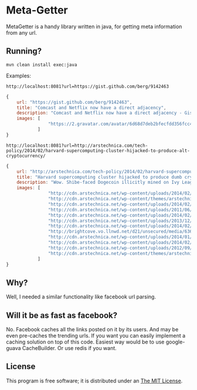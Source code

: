 # Meta-Getter

MetaGetter is a handy library written in java, for getting meta information from any url. 

## Running?
```
mvn clean install exec:java
```
Examples:

```
http://localhost:8081?url=https://gist.github.com/berg/9142463
```
```javascript
{
	url: "https://gist.github.com/berg/9142463",
	title: "Comcast and Netflix now have a direct adjacency",
	description: "Comcast and Netflix now have a direct adjacency - Gist is a simple way to share snippets of text and code with others.",
	images: [
				"https://2.gravatar.com/avatar/6d68d7deb2bfecfdd356fcc4d2833d5a?d=https%3A%2F%2Fidenticons.github.com%2F847be4f9bc5b840f9c9cbcadbcfcff7c.png&s=140"
			]
}
```

```
http://localhost:8081?url=http://arstechnica.com/tech-policy/2014/02/harvard-supercomputing-cluster-hijacked-to-produce-alt-cryptocurrency/
```
```javascript
{
	url: "http://arstechnica.com/tech-policy/2014/02/harvard-supercomputing-cluster-hijacked-to-produce-alt-cryptocurrency/",
	title: "Harvard supercomputing cluster hijacked to produce dumb cryptocurrency",
	description: "Wow. Shibe-faced Dogecoin illicitly mined on Ivy League supercomputer. Amaze!",
	images: [
				"http://cdn.arstechnica.net/wp-content/uploads/2014/02/ir6RDbtTesYUv-640x640.png",
				"http://cdn.arstechnica.net/wp-content/themes/arstechnica/assets/images/feature-thumbs/smartphone-thumb.jpg",
				"http://cdn.arstechnica.net/wp-content/uploads/2014/02/ir6RDbtTesYUv-300x300.png",
				"http://cdn.arstechnica.net/wp-content/uploads/2011/06/bitcoin_list.jpg",
				"http://cdn.arstechnica.net/wp-content/uploads/2014/02/ody5-640x273.png",
				"http://cdn.arstechnica.net/wp-content/uploads/2013/12/lee-headshot-2-sm.jpg",
				"http://cdn.arstechnica.net/wp-content/uploads/2014/02/2014-02-17_12-47-33-300x100.jpg",
				"http://brightcove.vo.llnwd.net/d21/unsecured/media/636468927001/201402/2788/636468927001_3219377200001_Twitch-Plays-Pokemon-vs.jpg?pubId=636468927001",
				"http://cdn.arstechnica.net/wp-content/uploads/2014/01/verizon-money-talks-150x150.jpg",
				"http://cdn.arstechnica.net/wp-content/uploads/2014/02/pick-150x150.jpg",
				"http://cdn.arstechnica.net/wp-content/uploads/2012/09/quasar_3c186-150x150.jpg",
				"http://cdn.arstechnica.net/wp-content/themes/arstechnica/assets/images/ad_choices_arrow.png"
			]
}
```
## Why?

Well, I needed a similar functionality like facebook url parsing. 

## Will it be as fast as facebook?

No. 
Facebook caches all the links posted on it by its users. And may be even pre-caches the trending urls.
If you want you can  easily implement a caching solution on top of this code. Easiest way would be to use
google-guava CacheBuilder. Or use redis if you want.


## License

This program is free software; it is distributed under an
[The MIT License](https://github.com/vijayrawatsan/metagetter/blob/master/LICENSE).

